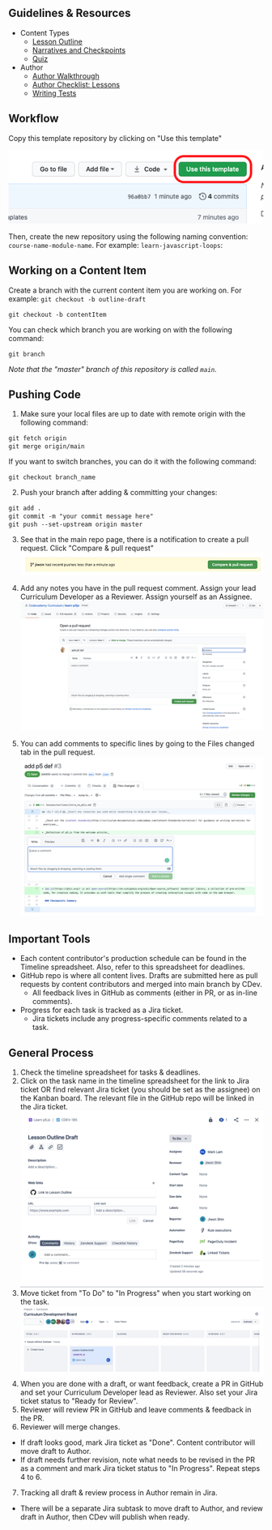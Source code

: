 ## Guidelines & Resources
* Content Types
  * [Lesson Outline](lesson/outline-guidelines.md)
  * [Narratives and Checkpoints](lesson/narratives-and-checkpoints-guidelines.md)
  * [Quiz](quiz.md)
* Author
  * [Author Walkthrough](author-walkthrough.md)
  * [Author Checklist: Lessons](author-checklist.md)
  * [Writing Tests](test.md)

## Workflow

Copy this template repository by clicking on "Use this template"

![](_img/use-this-template.png)

Then, create the new repository using the following naming convention: `course-name-module-name`. For example: `learn-javascript-loops`:

## Working on a Content Item

Create a branch with the current content item you are working on. For example: `git checkout -b outline-draft`
```
git checkout -b contentItem
```
You can check which branch you are working on with the following command:
```
git branch
```
*Note that the "master" branch of this repository is called `main`.*

## Pushing Code

1. Make sure your local files are up to date with remote origin with the following command:
```
git fetch origin
git merge origin/main
```
If you want to switch branches, you can do it with the following command:
```
git checkout branch_name
```

2. Push your branch after adding & committing your changes:
```
git add .
git commit -m "your commit message here"
git push --set-upstream origin master
```

3. See that in the main repo page, there is a notification to create a pull request. Click "Compare & pull request"
![Image of compare & pull request banner](_img/compare_pr.png)

4. Add any notes you have in the pull request comment. Assign your lead Curriculum Developer as a Reviewer. Assign yourself as an Assignee. 
![Image of PR page](_img/pr_comments.png)

5. You can add comments to specific lines by going to the Files changed tab in the pull request.
![Image of line comment](_img/pr_line_comment.png)

## Important Tools
* Each content contributor's production schedule can be found in the Timeline spreadsheet. Also, refer to this spreadsheet for deadlines.
* GitHub repo is where all content lives. Drafts are submitted here as pull requests by content contributors and merged into main branch by CDev. 
  * All feedback lives in GitHub as comments (either in PR, or as in-line comments).
* Progress for each task is tracked as a Jira ticket.
  * Jira tickets include any progress-specific comments related to a task.

## General Process
1. Check the timeline spreadsheet for tasks & deadlines.
2. Click on the task name in the timeline spreadsheet for the link to Jira ticket OR find relevant Jira ticket (you should be set as the assignee) on the Kanban board. The relevant file in the GitHub repo will be linked in the Jira ticket.
![Image of Jira ticket](_img/jira_ticket.png)
3. Move ticket from "To Do" to "In Progress" when you start working on the task.
![Image of Kanban board, ticket in progress](_img/jira_in_progress.png)
4. When you are done with a draft, or want feedback, create a PR in GitHub and set your Curriculum Developer lead as Reviewer. Also set your Jira ticket status to "Ready for Review".
5. Reviewer will review PR in GitHub and leave comments & feedback in the PR.
6. Reviewer will merge changes.
  * If draft looks good, mark Jira ticket as "Done". Content contributor will move draft to Author.
  * If draft needs further revision, note what needs to be revised in the PR as a comment and mark Jira ticket status to "In Progress". Repeat steps 4 to 6.
7. Tracking all draft & review process in Author remain in Jira.
  * There will be a separate Jira subtask to move draft to Author, and review draft in Author, then CDev will publish when ready.
